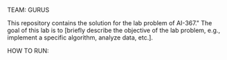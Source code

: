 TEAM: GURUS

This repository contains the solution for the lab problem of AI-367." The goal of this lab is to [briefly describe the objective of the lab problem, e.g., implement a specific algorithm, analyze data, etc.].

HOW TO RUN:

